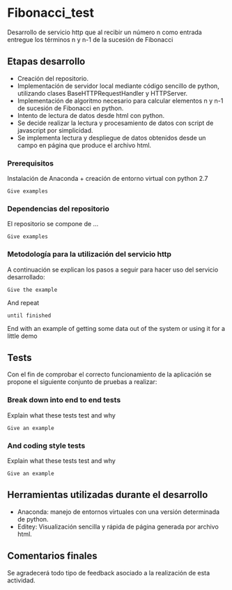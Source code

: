 # Fibonacci_test
Desarrollo de servicio http que al recibir un número n como entrada entregue los términos n y n-1 de la sucesión de Fibonacci

## Etapas desarrollo

* Creación del repositorio.
* Implementación de servidor local mediante código sencillo de python, utilizando clases BaseHTTPRequestHandler y HTTPServer.
* Implementación de algoritmo necesario para calcular elementos n y n-1 de sucesión de Fibonacci en python.
* Intento de lectura de datos desde html con python.
* Se decide realizar la lectura y procesamiento de datos con script de javascript por simplicidad.
* Se implementa lectura y despliegue de datos obtenidos desde un campo en página que produce el archivo html.

### Prerequisitos
Instalación de Anaconda + creación de entorno virtual con python 2.7

```
Give examples
```


### Dependencias del repositorio
El repositorio se compone de ...

```
Give examples
```

### Metodología para la utilización del servicio http

A continuación se explican los pasos a seguir para hacer uso del servicio desarrollado:

```
Give the example
```

And repeat

```
until finished
```

End with an example of getting some data out of the system or using it for a little demo

## Tests

Con el fin de comprobar el correcto funcionamiento de la aplicación se propone el siguiente conjunto de pruebas a realizar:

### Break down into end to end tests

Explain what these tests test and why

```
Give an example
```

### And coding style tests

Explain what these tests test and why

```
Give an example
```


## Herramientas utilizadas durante el desarrollo

* Anaconda: manejo de entornos virtuales con una versión determinada de python.
* Editey: Visualización sencilla y rápida de página generada por archivo html.

## Comentarios finales

Se agradecerá todo tipo de feedback asociado a la realización de esta actividad. 






